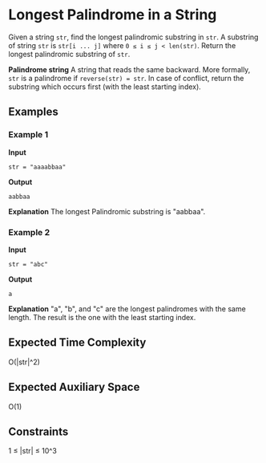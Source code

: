 # Longest Palindrome in a String

Given a string `str`, find the longest palindromic substring in `str`. A substring of string `str` is `str[i ... j]` where `0 ≤ i ≤ j < len(str)`. Return the longest palindromic substring of `str`.

**Palindrome string** A string that reads the same backward. More formally, `str` is a palindrome if `reverse(str) = str`. In case of conflict, return the substring which occurs first (with the least starting index).

## Examples

### Example 1

**Input**  

```text
str = "aaaabbaa"  
```

**Output**  

```text
aabbaa  
```

**Explanation** The longest Palindromic substring is "aabbaa".

### Example 2

**Input**  

```text
str = "abc"  
```

**Output**  

```text
a  
```

**Explanation** "a", "b", and "c" are the longest palindromes with the same length. The result is the one with the least starting index.

## Expected Time Complexity

O(|str|^2)

## Expected Auxiliary Space

O(1)

## Constraints

1 ≤ |str| ≤ 10^3

